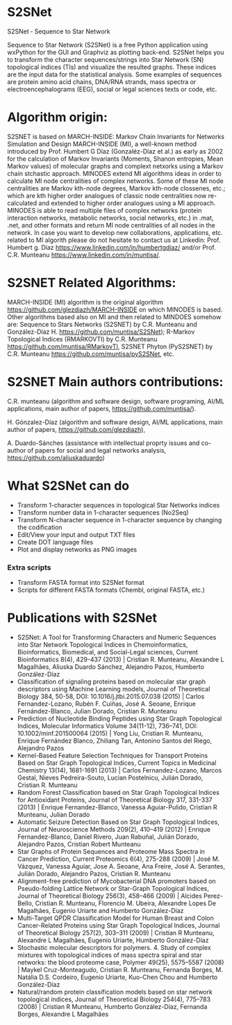 # S2SNet
S2SNet ‐ Sequence to Star Network

Sequence to Star Network (S2SNet) is a free Python application using wxPython for the GUI and Graphviz as plotting back-end. S2SNet helps you to transform the character sequences/strings into Star Network (SN) topological indices (TIs) and visualize the resulted graphs. These indices are the input data for the statistical analysis. Some examples of sequences are protein amino acid chains, DNA/RNA strands, mass spectra or electroencephalograms (EEG), social or legal sciences texts or code, etc.

# Algorithm origin:

S2SNET is based on MARCH-INSIDE: Markov Chain Invariants for Networks Simulation and Design MARCH-INSIDE (MI), a well-known method introduced by Prof. Humbert G Díaz (Gonzaléz-Díaz et al.) as early as 2002 for the calculation of Markov Invariants (Moments, Shanon entropies, Mean Markov values) of molecular graphs and complext netxorks using a Markov chain stchastic approach. MINODES extend MI algorithms ideas in order to calculate MI node centralities of complex networks. Some of these MI node centralities are Markov kth-node degrees, Markov kth-node clossenes, etc.; which are kth higher order analogues of classic node centralities now re-calculated and extended to higher order analogues using a MI approach. MINODES is able to read multiple files of complex networks (protein interaction networks, metabolic networks, social networks, etc.) in .mat, .net, and other formats and return MI node centralities of all nodes in the network. In case you want to develop new collaborations, applications, etc. related to MI algorith please do not hesitate to contact us at Linkedin: Prof. Humbert g. Díaz https://www.linkedin.com/in/humbertgdiaz/ and/or Prof. C.R. Munteanu https://www.linkedin.com/in/muntisa/.

# S2SNET Related Algorithms:

MARCH-INSIDE (MI) algorithm is the original algorithm https://github.com/glezdiazh/MARCH-INSIDE on which MINODES is based. Other algorithms based also on MI and then related to MINDOES somehow are: Sequence to Stars Networks (S2SNET) by C.R. Munteanu and González-Díaz H. https://github.com/muntisa/S2SNet); R-Markov Topological Indices (RMARKOVTI) by C.R. Munteanu https://github.com/muntisa/RMarkovTI, S2SNET Phyton (PyS2SNET) by C.R. Munteanu https://github.com/muntisa/pyS2SNet, etc.

# S2SNET Main authors contributions:

C.R. munteanu (algorithm and software design, software programing, AI/ML applications, main author of papers, https://github.com/muntisa/).

H. Gónzalez-Díaz (algorithm and software design, AI/ML applications, main author of papers, https://github.com/glezdiazh),

A. Duardo-Sánches (assistance with intellectual proprty issues and co-author of papers for social and legal networks analysis, https://github.com/aliuskaduardo)

# What S2SNet can do

* Transform 1-character sequences in topological Star Networks indices
* Transform number data in 1-character sequences (No2Seq)
* Transform N-character sequence in 1-character sequence by changing the codification
* Edit/View your input and output TXT files
* Create DOT language files
* Plot and display networks as PNG images

### Extra scripts

* Transform FASTA format into S2SNet format
* Scripts for different FASTA formats (Chembl, original FASTA, etc.)

# Publications with S2SNet

* S2SNet: A Tool for Transforming Characters and Numeric Sequences into Star Network Topological Indices in Chemoinformatics, Bioinformatics, Biomedical, and Social-Legal sciences, Current Bioinformatics 8(4), 429-437 (2013) | Cristian R. Munteanu, Alexandre L Magalhães, Aliuska Duardo Sánchez, Alejandro Pazos, Humberto González-Díaz
* Classification of signaling proteins based on molecular star graph descriptors using Machine Learning models, Journal of Theoretical Biology 384, 50-58, DOI: 10.1016/j.jtbi.2015.07.038 (2015) | Carlos Fernandez-Lozano, Rubén F. Cuiñas, José A. Seoane, Enrique Fernández-Blanco, Julian Dorado, Cristian R. Munteanu
* Prediction of Nucleotide Binding Peptides using Star Graph Topological Indices, Molecular Informatics Volume 34(11-12), 736–741, DOI: 10.1002/minf.201500064 (2015) | Yong Liu, Cristian R. Munteanu, Enrique Fernández Blanco, Zhiliang Tan, Antonino Santos del Riego, Alejandro Pazos
* Kernel-Based Feature Selection Techniques for Transport Proteins Based on Star Graph Topological Indices, Current Topics in Medicinal Chemistry 13(14), 1681-1691 (2013) | Carlos Fernandez-Lozano, Marcos Gestal, Nieves Pedreira-Souto, Lucian Postelnicu, Julián Dorado, Cristian R. Munteanu
* Random Forest Classification based on Star Graph Topological Indices for Antioxidant Proteins, Journal of Theoretical Biology 317, 331-337 (2013) | Enrique Fernandez-Blanco, Vanessa Aguiar-Pulido, Cristian R Munteanu, Julian Dorado
* Automatic Seizure Detection Based on Star Graph Topological Indices,  Journal of Neuroscience Methods 209(2), 410–419 (2012) | Enrique Fernandez-Blanco, Daniel Rivero, Juan Rabuñal, Julián Dorado, Alejandro Pazos, Cristian Robert Munteanu
* Star Graphs of Protein Sequences and Proteome Mass Spectra in Cancer Prediction, Current Proteomics 6(4), 275-288 (2009) | José M. Vázquez, Vanessa Aguiar, Jose A. Seoane, Ana Freire, José A. Serantes, Julián Dorado, Alejandro Pazos, Cristian R. Munteanu
* Alignment-free prediction of Mycobacterial DNA promoters based on Pseudo-folding Lattice Network or Star-Graph Topological Indices, Journal of Theoretical Biology 256(3), 458–466 (2009) | Alcides Perez-Bello, Cristian R. Munteanu, Florencio M. Ubeira, Alexandre Lopes De Magalhães, Eugenio Uriarte and Humberto González-Díaz
* Multi-Target QPDR Classification Model for Human Breast and Colon Cancer-Related Proteins using Star Graph Topological Indices, Journal of Theoretical Biology 257(2), 303–311 (2009) | Cristian R Munteanu, Alexandre L Magalhães, Eugenio Uriarte,  Humberto González-Díaz
* Stochastic molecular descriptors for polymers. 4. Study of complex mixtures with topological indices of mass spectra spiral and star networks: the blood proteome case, Polymer 49(25),  5575–5587 (2008) | Maykel Cruz-Monteagudo, Cristian R. Munteanu, Fernanda Borges, M. Natália D.S. Cordeiro, Eugenio Uriarte, Kuo-Chen Chou and Humberto González-Díaz
* Natural/random protein classification models based on star network topological indices, Journal of Theoretical Biology 254(4), 775–783 (2008) | Cristian R Munteanu, Humberto González-Díaz, Fernanda Borges, Alexandre L Magalhães
